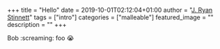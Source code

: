 +++
title = "Hello"
date = 2019-10-01T02:12:04+01:00
author = "[J. Ryan Stinnett](https://convolv.es)"
tags = ["intro"]
categories = ["malleable"]
featured_image = ""
description = ""
+++

Bob :screaming: foo 😭
